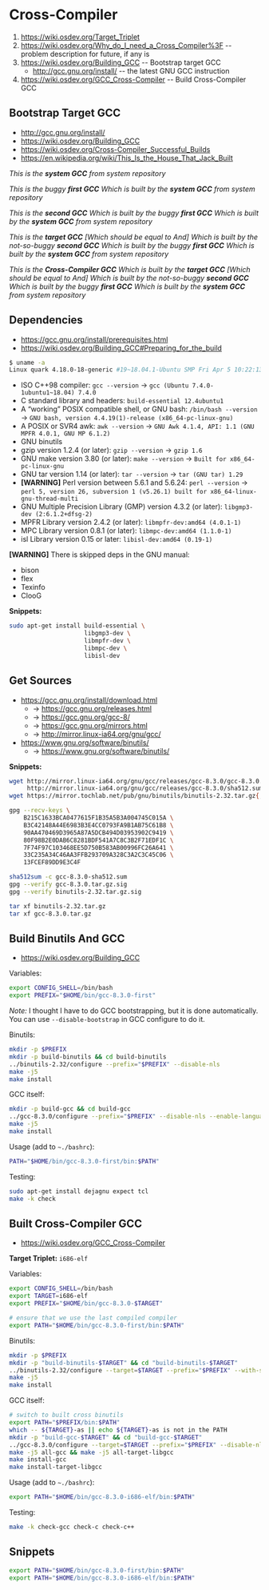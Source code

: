 # Cross-Compiler

1. <https://wiki.osdev.org/Target_Triplet>
2. <https://wiki.osdev.org/Why_do_I_need_a_Cross_Compiler%3F> -- problem description for future, if any is
3. <https://wiki.osdev.org/Building_GCC> -- Bootstrap target GCC
    - <http://gcc.gnu.org/install/> -- the latest GNU GCC instruction
4. <https://wiki.osdev.org/GCC_Cross-Compiler> -- Build Cross-Compiler GCC

## Bootstrap Target GCC

- <http://gcc.gnu.org/install/>
- <https://wiki.osdev.org/Building_GCC>
- <https://wiki.osdev.org/Cross-Compiler_Successful_Builds>
- <https://en.wikipedia.org/wiki/This_Is_the_House_That_Jack_Built>

*This is the **system GCC** from system repository*

*This is the buggy **first GCC***
*Which is built by the **system GCC** from system repository*

*This is the **second GCC***
*Which is built by the buggy **first GCC***
*Which is built by the **system GCC** from system repository*

*This is the **target GCC***
*[Which should be equal to And]*
*Which is built by the not-so-buggy **second GCC***
*Which is built by the buggy **first GCC***
*Which is built by the **system GCC** from system repository*

*This is the **Cross-Compiler GCC***
*Which is built by the **target GCC***
*[Which should be equal to And]*
*Which is built by the not-so-buggy **second GCC***
*Which is built by the buggy **first GCC***
*Which is built by the **system GCC** from system repository*

## Dependencies

- <https://gcc.gnu.org/install/prerequisites.html>
- <https://wiki.osdev.org/Building_GCC#Preparing_for_the_build>

```bash
$ uname -a
Linux quark 4.18.0-18-generic #19~18.04.1-Ubuntu SMP Fri Apr 5 10:22:13 UTC 2019 x86_64 x86_64 x86_64 GNU/Linux
```

- ISO C++98 compiler: `gcc --version` -> `gcc (Ubuntu 7.4.0-1ubuntu1~18.04) 7.4.0`
- C standard library and headers: `build-essential 12.4ubuntu1`
- A “working” POSIX compatible shell, or GNU bash: `/bin/bash --version` -> `GNU bash, version 4.4.19(1)-release (x86_64-pc-linux-gnu)`
- A POSIX or SVR4 awk: `awk --version` -> `GNU Awk 4.1.4, API: 1.1 (GNU MPFR 4.0.1, GNU MP 6.1.2)`
- GNU binutils
- gzip version 1.2.4 (or later): `gzip --version` -> `gzip 1.6`
- GNU make version 3.80 (or later): `make --version` -> `Built for x86_64-pc-linux-gnu`
- GNU tar version 1.14 (or later): `tar --version` -> `tar (GNU tar) 1.29`
- **[WARNING]** Perl version between 5.6.1 and 5.6.24: `perl --version` -> `perl 5, version 26, subversion 1 (v5.26.1) built for x86_64-linux-gnu-thread-multi`
- GNU Multiple Precision Library (GMP) version 4.3.2 (or later): `libgmp3-dev (2:6.1.2+dfsg-2)`
- MPFR Library version 2.4.2 (or later): `libmpfr-dev:amd64 (4.0.1-1)`
- MPC Library version 0.8.1 (or later): `libmpc-dev:amd64 (1.1.0-1)`
- isl Library version 0.15 or later: `libisl-dev:amd64 (0.19-1)`

**[WARNING]** There is skipped deps in the GNU manual:

- bison
- flex
- Texinfo
- ClooG

**Snippets:**

```bash
sudo apt-get install build-essential \
                     libgmp3-dev \
                     libmpfr-dev \
                     libmpc-dev \
                     libisl-dev
```

## Get Sources

- <https://gcc.gnu.org/install/download.html>
  - -> <https://gcc.gnu.org/releases.html>
  - -> <https://gcc.gnu.org/gcc-8/>
  - -> <https://gcc.gnu.org/mirrors.html>
  - -> <http://mirror.linux-ia64.org/gnu/gcc/>
- <https://www.gnu.org/software/binutils/>
  - -> <https://www.gnu.org/software/binutils/>

**Snippets:**

```bash
wget http://mirror.linux-ia64.org/gnu/gcc/releases/gcc-8.3.0/gcc-8.3.0.tar.gz{,.sig} \
     http://mirror.linux-ia64.org/gnu/gcc/releases/gcc-8.3.0/sha512.sum
wget https://mirror.tochlab.net/pub/gnu/binutils/binutils-2.32.tar.gz{,.sig}
```

```bash
gpg --recv-keys \
    B215C1633BCA0477615F1B35A5B3A004745C015A \
    B3C42148A44E6983B3E4CC0793FA9B1AB75C61B8 \
    90AA470469D3965A87A5DCB494D03953902C9419 \
    80F98B2E0DAB6C8281BDF541A7C8C3B2F71EDF1C \
    7F74F97C103468EE5D750B583AB00996FC26A641 \
    33C235A34C46AA3FFB293709A328C3A2C3C45C06 \
    13FCEF89DD9E3C4F
```

```bash
sha512sum -c gcc-8.3.0-sha512.sum
gpg --verify gcc-8.3.0.tar.gz.sig
gpg --verify binutils-2.32.tar.gz.sig
```

```bash
tar xf binutils-2.32.tar.gz
tar xf gcc-8.3.0.tar.gz
```

## Build Binutils And GCC

- <https://wiki.osdev.org/Building_GCC>

Variables:

```bash
export CONFIG_SHELL=/bin/bash
export PREFIX="$HOME/bin/gcc-8.3.0-first"
```

*Note:* I thought I have to do GCC bootstrapping, but it is done automatically.
You can use `--disable-bootstrap` in GCC configure to do it.

Binutils:

```bash
mkdir -p $PREFIX
mkdir -p build-binutils && cd build-binutils
../binutils-2.32/configure --prefix="$PREFIX" --disable-nls
make -j5
make install
```

GCC itself:

```bash
mkdir -p build-gcc && cd build-gcc
../gcc-8.3.0/configure --prefix="$PREFIX" --disable-nls --enable-languages=c,c++ --disable-multilib
make -j5
make install
```

Usage (add to `~./bashrc`):

```bash
PATH="$HOME/bin/gcc-8.3.0-first/bin:$PATH"
```

Testing:

```bash
sudo apt-get install dejagnu expect tcl
make -k check
```

## Built Cross-Compiler GCC

- <https://wiki.osdev.org/GCC_Cross-Compiler>

**Target Triplet:** `i686-elf`

Variables:

```bash
export CONFIG_SHELL=/bin/bash
export TARGET=i686-elf
export PREFIX="$HOME/bin/gcc-8.3.0-$TARGET"

# ensure that we use the last compiled compiler
export PATH="$HOME/bin/gcc-8.3.0-first/bin:$PATH"
```

Binutils:

```bash
mkdir -p $PREFIX
mkdir -p "build-binutils-$TARGET" && cd "build-binutils-$TARGET"
../binutils-2.32/configure --target=$TARGET --prefix="$PREFIX" --with-sysroot --disable-nls --program-prefix="${TARGET}-"
make -j5
make install
```

GCC itself:

```bash
# switch to built cross binutils
export PATH="$PREFIX/bin:$PATH"
which -- ${TARGET}-as || echo ${TARGET}-as is not in the PATH
mkdir -p "build-gcc-$TARGET" && cd "build-gcc-$TARGET"
../gcc-8.3.0/configure --target=$TARGET --prefix="$PREFIX" --disable-nls --enable-languages=c,c++ --without-headers --program-prefix="${TARGET}-"
make -j5 all-gcc && make -j5 all-target-libgcc
make install-gcc
make install-target-libgcc
```

Usage (add to `~./bashrc`):

```bash
export PATH="$HOME/bin/gcc-8.3.0-i686-elf/bin:$PATH"
```

Testing:

```bash
make -k check-gcc check-c check-c++
```

## Snippets

```bash
export PATH="$HOME/bin/gcc-8.3.0-first/bin:$PATH"
export PATH="$HOME/bin/gcc-8.3.0-i686-elf/bin:$PATH"
```